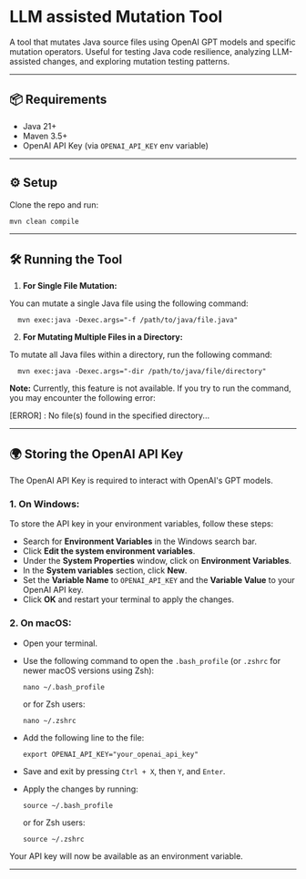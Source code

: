 # LLM assisted Mutation Tool

A tool that mutates Java source files using OpenAI GPT models and specific mutation operators. Useful for testing Java code resilience, analyzing LLM-assisted changes, and exploring mutation testing patterns.

---

## 📦 Requirements

- Java 21+
- Maven 3.5+
- OpenAI API Key (via `OPENAI_API_KEY` env variable)

---

## ⚙️ Setup

Clone the repo and run:

```bash
mvn clean compile
```

---

## 🛠️ Running the Tool

1. **For Single File Mutation:**

You can mutate a single Java file using the following command:

```
  mvn exec:java -Dexec.args="-f /path/to/java/file.java"
```


2. **For Mutating Multiple Files in a Directory:**

To mutate all Java files within a directory, run the following command:

```
  mvn exec:java -Dexec.args="-dir /path/to/java/file/directory"
```

**Note:** Currently, this feature is not available. If you try to run the command, you may encounter the following error: 

[ERROR] : No file(s) found in the specified directory...


---

## 🌍 Storing the OpenAI API Key

The OpenAI API Key is required to interact with OpenAI's GPT models.

### 1. On Windows:

To store the API key in your environment variables, follow these steps:

- Search for **Environment Variables** in the Windows search bar.
- Click **Edit the system environment variables**.
- Under the **System Properties** window, click on **Environment Variables**.
- In the **System variables** section, click **New**.
- Set the **Variable Name** to `OPENAI_API_KEY` and the **Variable Value** to your OpenAI API key.
- Click **OK** and restart your terminal to apply the changes.

### 2. On macOS:

- Open your terminal.
- Use the following command to open the `.bash_profile` (or `.zshrc` for newer macOS versions using Zsh):

  ```
  nano ~/.bash_profile
  ```

  or for Zsh users:

  ```
  nano ~/.zshrc
  ```

- Add the following line to the file:

  ```
  export OPENAI_API_KEY="your_openai_api_key"
  ```

- Save and exit by pressing `Ctrl + X`, then `Y`, and `Enter`.
- Apply the changes by running:

  ```
  source ~/.bash_profile
  ```

  or for Zsh users:

  ```
  source ~/.zshrc
  ```

Your API key will now be available as an environment variable.

---


